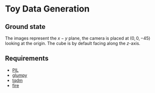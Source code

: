 # Toy Data Generation

## Ground state

The images represent the $x-y$ plane, the camera is placed at $(0, 0, -45)$
looking at the origin. The cube is by default facing along the $z$-axis.

## Requirements
- [PIL](https://pillow.readthedocs.io/en/5.3.x/)
- [glumpy](https://glumpy.github.io/)
- [tqdm](https://tqdm.github.io/)
- [fire](https://github.com/google/python-fire.git)
